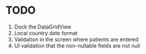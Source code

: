 # TODO

1. Dock the DataGridView
1. Local country date format
1. Validation in the screen where patients are entered
1. UI validation that the non-nullable fields are not null
